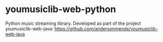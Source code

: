 # youmusiclib-web-python

Python music streaming library. Developed as part of the project youmusiclib-web-java: https://github.com/andersonmends/youmusiclib-web-java
